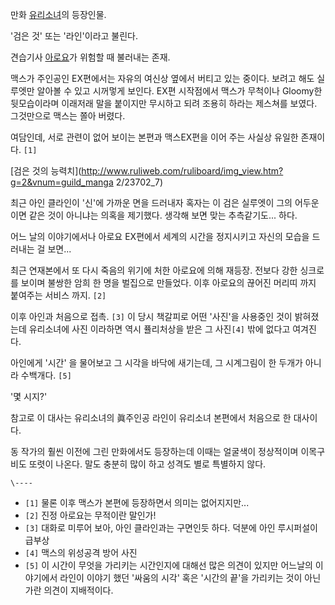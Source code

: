 만화 [유리소녀](%EC%9C%A0%EB%A6%AC%EC%86%8C%EB%85%80.md)의 등장인물.

'검은 것' 또는 '라인'이라고 불린다.

견습기사 [아로요](%EC%95%84%EB%A1%9C%EC%9A%94.md)가 위험할 때 불러내는 존재.  

맥스가 주인공인 EX편에서는 자유의 여신상 옆에서 버티고 있는 중이다. 보려고 해도 실루엣만 알아볼 수 있고 시꺼멓게 보인다. EX편
시작점에서 맥스가 무척이나 Gloomy한 뒷모습이라며 이래저래 말을 붙이지만 무시하고 되려 조용히 하라는 제스쳐를 보였다. 그것만으로 맥스는
쫄아 버렸다.

여담인데, 서로 관련이 없어 보이는 본편과 맥스EX편을 이어 주는 사실상 유일한 존재이다. `[1]`

[검은 것의 능력치](http://www.ruliweb.com/ruliboard/img_view.htm?g=2&vnum=guild_manga
2/23702_7)

최근 아인 클라인이 '신'에 가까운 면을 드러내자 혹자는 이 검은 실루엣이 그의 어두운 이면 같은 것이 아니냐는 의혹을 제기했다. 생각해
보면 맞는 추측같기도... 하다.

어느 날의 이야기에서나 아로요 EX편에서 세계의 시간을 정지시키고 자신의 모습을 드러내는 걸 보면...

최근 연재본에서 또 다시 죽음의 위기에 처한 아로요에 의해 재등장. 전보다 강한 싱크로를 보이며 불쌍한 암희 한 명을 벌집으로 만들었다.
이후 아로요의 끊어진 머리띠 까지 붙여주는 서비스 까지. `[2]`

이후 아인과 처음으로 접촉. `[3]` 이 당시 책갈피로 어떤 '사진'을 사용중인 것이 밝혀졌는데 유리소녀에 사진 이라하면 역시 퓰리처상을
받은 그 사진`[4]` 밖에 없다고 여겨진다.

아인에게 '시간' 을 물어보고 그 시각을 바닥에 새기는데, 그 시계그림이 한 두개가 아니라 수백개다. `[5]`

'몇 시지?'

참고로 이 대사는 유리소녀의 眞주인공 라인이 유리소녀 본편에서 처음으로 한 대사이다.

동 작가의 훨씬 이전에 그린 만화에서도 등장하는데 이때는 얼굴색이 정상적이며 이목구비도 또렷이 나온다. 말도 충분히 많이 하고 성격도 별로
특별하지 않다.

`\----`

  * `[1]` 물론 이후 맥스가 본편에 등장하면서 의미는 없어지지만...
  * `[2]` 진정 아로요는 무적이란 말인가!
  * `[3]` 대화로 미루어 보아, 아인 클라인과는 구면인듯 하다. 덕분에 아인 루시퍼설이 급부상
  * `[4]` 맥스의 위성공격 방어 사진
  * `[5]` 이 시간이 무엇을 가리키는 시간인지에 대해선 많은 의견이 있지만 어느날의 이야기에서 라인이 이야기 했던 '싸움의 시각' 혹은 '시간의 끝'을 가리키는 것이 아닌가란 의견이 지배적이다.

